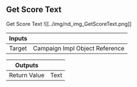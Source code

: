 ## Get Score Text
Get Score Text
![[../img/nd_img_GetScoreText.png]]

|Inputs||
|--|--|
| Target | Campaign Impl Object Reference |

|Outputs||
|--|--|
| Return Value | Text |

